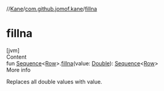//[Kane](../index.md)/[com.github.jomof.kane](index.md)/[fillna](fillna.md)



# fillna  
[jvm]  
Content  
fun [Sequence](https://kotlinlang.org/api/latest/jvm/stdlib/kotlin.sequences/-sequence/index.html)<[Row](../com.github.jomof.kane.api/-row/index.md)>.[fillna](fillna.md)(value: [Double](https://kotlinlang.org/api/latest/jvm/stdlib/kotlin/-double/index.html)): [Sequence](https://kotlinlang.org/api/latest/jvm/stdlib/kotlin.sequences/-sequence/index.html)<[Row](../com.github.jomof.kane.api/-row/index.md)>  
More info  


Replaces all double values with value.

  



